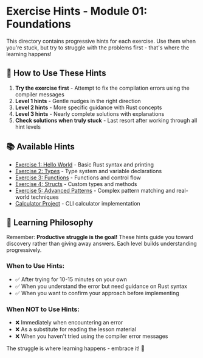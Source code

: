 # Exercise Hints - Module 01: Foundations

This directory contains progressive hints for each exercise. Use them when you're stuck, but try to struggle with the problems first - that's where the learning happens!

## 🎯 How to Use These Hints

1. **Try the exercise first** - Attempt to fix the compilation errors using the compiler messages
2. **Level 1 hints** - Gentle nudges in the right direction
3. **Level 2 hints** - More specific guidance with Rust concepts
4. **Level 3 hints** - Nearly complete solutions with explanations
5. **Check solutions when truly stuck** - Last resort after working through all hint levels

## 📚 Available Hints

- [Exercise 1: Hello World](ex01-level1.md) - Basic Rust syntax and printing
- [Exercise 2: Types](ex02-level1.md) - Type system and variable declarations  
- [Exercise 3: Functions](ex03-level1.md) - Functions and control flow
- [Exercise 4: Structs](ex04-level1.md) - Custom types and methods
- [Exercise 5: Advanced Patterns](ex05-level1.md) - Complex pattern matching and real-world techniques
- [Calculator Project](calculator-level1.md) - CLI calculator implementation

## 🤝 Learning Philosophy

Remember: **Productive struggle is the goal!** These hints guide you toward discovery rather than giving away answers. Each level builds understanding progressively.

### When to Use Hints:
- ✅ After trying for 10-15 minutes on your own
- ✅ When you understand the error but need guidance on Rust syntax
- ✅ When you want to confirm your approach before implementing

### When NOT to Use Hints:
- ❌ Immediately when encountering an error
- ❌ As a substitute for reading the lesson material
- ❌ When you haven't tried using the compiler error messages

The struggle is where learning happens - embrace it! 🦀
